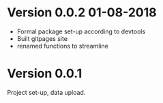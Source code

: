 # Version 0.0.2 01-08-2018 

  * Formal package set-up according to devtools
  * Built gitpages site
  * renamed functions to streamline  
  
# Version 0.0.1

Project set-up, data upload.



